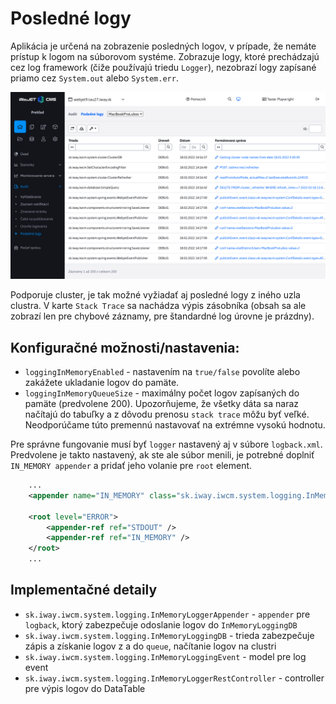 # Posledné logy

Aplikácia je určená na zobrazenie posledných logov, v prípade, že nemáte prístup k logom na súborovom systéme. Zobrazuje logy, ktoré prechádzajú cez log framework (čiže používajú triedu ```Logger```), nezobrazí logy zapísané priamo cez ```System.out``` alebo ```System.err```.

![](memory-logging.png)

Podporuje cluster, je tak možné vyžiadať aj posledné logy z iného uzla clustra. V karte ```Stack Trace``` sa nachádza výpis zásobníka (obsah sa ale zobrazí len pre chybové záznamy, pre štandardné log úrovne je prázdny).

## Konfiguračné možnosti/nastavenia:

- ```loggingInMemoryEnabled``` - nastavením na ```true/false``` povolíte alebo zakážete ukladanie logov do pamäte.
- ```loggingInMemoryQueueSize``` - maximálny počet logov zapísaných do pamäte (predvolene 200). Upozorňujeme, že všetky dáta sa naraz načítajú do tabuľky a z dôvodu prenosu ```stack trace``` môžu byť veľké. Neodporúčame túto premennú nastavovať na extrémne vysokú hodnotu.

Pre správne fungovanie musí byť ```logger``` nastavený aj v súbore ```logback.xml```. Predvolene je takto nastavený, ak ste ale súbor menili, je potrebné doplniť ```IN_MEMORY appender``` a pridať jeho volanie pre ```root``` element.

```xml
    ...
    <appender name="IN_MEMORY" class="sk.iway.iwcm.system.logging.InMemoryLoggerAppender" />

    <root level="ERROR">
        <appender-ref ref="STDOUT" />
        <appender-ref ref="IN_MEMORY" />
    </root>
    ...
```

## Implementačné detaily

- ```sk.iway.iwcm.system.logging.InMemoryLoggerAppender``` - ```appender``` pre ```logback```, ktorý zabezpečuje odoslanie logov do ```InMemoryLoggingDB```
- ```sk.iway.iwcm.system.logging.InMemoryLoggingDB``` - trieda zabezpečuje zápis a získanie logov z a do ```queue```, načítanie logov na clustri
- ```sk.iway.iwcm.system.logging.InMemoryLoggingEvent``` - model pre log event
- ```sk.iway.iwcm.system.logging.InMemoryLoggerRestController``` - controller pre výpis logov do DataTable
